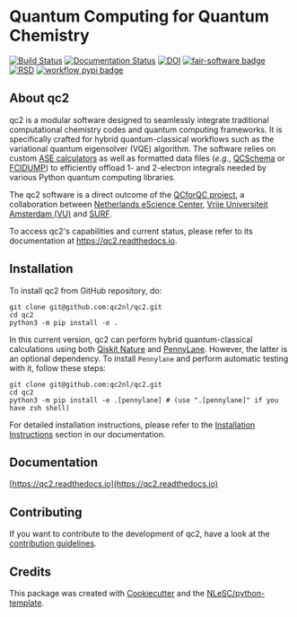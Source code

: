 
# Quantum Computing for Quantum Chemistry
<!-- (Customize these badges with your own links, and check https://shields.io/ or https://badgen.net/ to see which other badges are available.) -->
[![Build Status](https://github.com/qc2nl/qc2/actions/workflows/build.yml/badge.svg)](https://github.com/qc2nl/qc2/actions)
[![Documentation Status](https://readthedocs.org/projects/qc2/badge/?version=latest)](https://qc2.readthedocs.io/en/latest/?badge=latest)
[![DOI](https://zenodo.org/badge/608545357.svg)](https://doi.org/10.5281/zenodo.14186370)
[![fair-software badge](https://img.shields.io/badge/fair--software.eu-%E2%97%8F%20%20%E2%97%8F%20%20%E2%97%8F%20%20%E2%97%8F%20%20%E2%97%8B-yellow)](https://fair-software.eu)
[![RSD](https://img.shields.io/badge/rsd-qc2-00a3e3.svg)](https://www.research-software.nl/software/qc2)
[![workflow pypi badge](https://img.shields.io/pypi/v/qc2.svg?colorB=blue)](https://pypi.python.org/project/qc2/)

<!-- | fair-software.eu recommendations | |
| :-- | :--  |
| (1/5) code repository              | [![github repo badge](https://img.shields.io/badge/github-repo-000.svg?logo=github&labelColor=gray&color=blue)](git@github.com:qc2nl/qc2) |
| (2/5) license                      | [![github license badge](https://img.shields.io/github/license/qc2nl/qc2)](git@github.com:qc2nl/qc2) |
| (3/5) community registry           | [![RSD](https://img.shields.io/badge/rsd-qc2-00a3e3.svg)](https://www.research-software.nl/software/qc2) [![workflow pypi badge](https://img.shields.io/pypi/v/qc2.svg?colorB=blue)](https://pypi.python.org/project/qc2/) |
| (4/5) citation                     | [![DOI](https://zenodo.org/badge/DOI/<replace-with-created-DOI>.svg)](https://doi.org/<replace-with-created-DOI>) |
| (5/5) checklist                    | [![workflow cii badge](https://bestpractices.coreinfrastructure.org/projects/<replace-with-created-project-identifier>/badge)](https://bestpractices.coreinfrastructure.org/projects/<replace-with-created-project-identifier>) |
| howfairis                          | [![fair-software badge](https://img.shields.io/badge/fair--software.eu-%E2%97%8F%20%20%E2%97%8F%20%20%E2%97%8F%20%20%E2%97%8F%20%20%E2%97%8B-yellow)](https://fair-software.eu) |
| **Other best practices**           | &nbsp; |
| Static analysis                    | [![workflow scq badge](https://sonarcloud.io/api/project_badges/measure?project=qc2nl_qc2&metric=alert_status)](https://sonarcloud.io/dashboard?id=qc2nl_qc2) |
| Coverage                           | [![workflow scc badge](https://sonarcloud.io/api/project_badges/measure?project=qc2nl_qc2&metric=coverage)](https://sonarcloud.io/dashboard?id=qc2nl_qc2) |
| Documentation                      | [![Documentation Status](https://readthedocs.org/projects/qc2/badge/?version=latest)](https://qc2.readthedocs.io/en/latest/?badge=latest) |
| **GitHub Actions**                 | &nbsp; |
| Build                              | [![build](git@github.com:qc2nl/qc2/actions/workflows/build.yml/badge.svg)](git@github.com:qc2nl/qc2/actions/workflows/build.yml) |
| Citation data consistency               | [![cffconvert](git@github.com:qc2nl/qc2/actions/workflows/cffconvert.yml/badge.svg)](git@github.com:qc2nl/qc2/actions/workflows/cffconvert.yml) |
| SonarCloud                         | [![sonarcloud](git@github.com:qc2nl/qc2/actions/workflows/sonarcloud.yml/badge.svg)](git@github.com:qc2nl/qc2/actions/workflows/sonarcloud.yml) |
| MarkDown link checker              | [![markdown-link-check](git@github.com:qc2nl/qc2/actions/workflows/markdown-link-check.yml/badge.svg)](git@github.com:qc2nl/qc2/actions/workflows/markdown-link-check.yml) | -->

## About qc2

qc2 is a modular software designed to seamlessly integrate traditional computational chemistry codes
and quantum computing frameworks.
It is specifically crafted for hybrid quantum-classical workflows
such as the variational quantum eigensolver (VQE) algorithm.
The software relies on custom [ASE calculators](https://wiki.fysik.dtu.dk/ase/) as well as formatted data files
(*e.g.*, [QCSchema](https://molssi.org/software/qcschema-2/) or [FCIDUMP](https://www.sciencedirect.com/science/article/abs/pii/0010465589900337?via%3Dihub)) to efficiently offload 1- and 2-electron
integrals needed by various Python quantum computing libraries.

The qc2 software is a direct outcome of the [QCforQC project](https://research-software-directory.org/projects/qcforqc),
a collaboration between [Netherlands eScience Center](https://www.esciencecenter.nl/),
[Vrije Universiteit Amsterdam (VU)](https://research.vu.nl/en/persons/luuk-visscher) and [SURF](https://www.surf.nl/en/themes/quantum).

To access qc2's capabilities and current status, please refer to its documentation at https://qc2.readthedocs.io.

## Installation

To install qc2 from GitHub repository, do:

```console
git clone git@github.com:qc2nl/qc2.git
cd qc2
python3 -m pip install -e .
```

In this current version, qc2 can perform hybrid quantum-classical calculations using both [Qiskit Nature](https://qiskit.org/ecosystem/nature/) and [PennyLane](https://pennylane.ai/). However, the latter is an optional dependency. To install `Pennylane` and perform automatic testing with it, follow these steps:
```console
git clone git@github.com:qc2nl/qc2.git
cd qc2
python3 -m pip install -e .[pennylane] # (use ".[pennylane]" if you have zsh shell)
```

For detailed installation instructions, please refer to the [Installation Instructions](https://qc2.readthedocs.io/en/latest/get-started/installation.html) section in our documentation.

## Documentation

[https://qc2.readthedocs.io](https://qc2.readthedocs.io)

## Contributing

If you want to contribute to the development of qc2,
have a look at the [contribution guidelines](CONTRIBUTING.md).

## Credits

This package was created with [Cookiecutter](https://github.com/audreyr/cookiecutter) and the [NLeSC/python-template](https://github.com/NLeSC/python-template).
